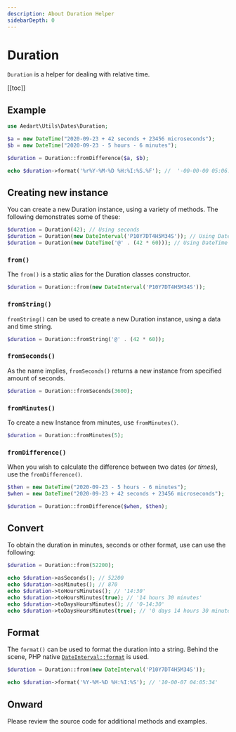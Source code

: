 ```yaml
---
description: About Duration Helper
sidebarDepth: 0
---
```


# Duration

`Duration` is a helper for dealing with relative time.

[[toc]]

## Example

```php
use Aedart\Utils\Dates\Duration;

$a = new DateTime("2020-09-23 + 42 seconds + 23456 microseconds");
$b = new DateTime("2020-09-23 - 5 hours - 6 minutes");

$duration = Duration::fromDifference($a, $b);

echo $duration->format('%r%Y-%M-%D %H:%I:%S.%F'); //  '-00-00-00 05:06:42.023456'
```

## Creating new instance

You can create a new Duration instance, using a variety of methods.
The following demonstrates some of these:

```php
$duration = Duration(42); // Using seconds
$duration = Duration(new DateInterval('P10Y7DT4H5M34S')); // Using DateInterval
$duration = Duration(new DateTime('@' . (42 * 60))); // Using DateTime
```

### `from()`

The `from()` is a static alias for the Duration classes constructor.

```php
$duration = Duration::from(new DateInterval('P10Y7DT4H5M34S'));
```

### `fromString()`

`fromString()` can be used to create a new Duration instance, using a data and time string.

```php
$duration = Duration::fromString('@' . (42 * 60));
``` 

### `fromSeconds()`

As the name implies, `fromSeconds()` returns a new instance from specified amount of seconds.

```php
$duration = Duration::fromSeconds(3600);
```

### `fromMinutes()`

To create a new Instance from minutes, use `fromMinutes()`.

```php
$duration = Duration::fromMinutes(5);
```

### `fromDifference()`

When you wish to calculate the difference between two dates (_or times_), use the `fromDifference()`.

```php
$then = new DateTime("2020-09-23 - 5 hours - 6 minutes");
$when = new DateTime("2020-09-23 + 42 seconds + 23456 microseconds");

$duration = Duration::fromDifference($when, $then);
```

## Convert

To obtain the duration in minutes, seconds or other format, use can use the following:

```php
$duration = Duration::from(52200);

echo $duration->asSeconds(); // 52200
echo $duration->asMinutes(); // 870
echo $duration->toHoursMinutes(); // '14:30'
echo $duration->toHoursMinutes(true); // '14 hours 30 minutes'
echo $duration->toDaysHoursMinutes(); // '0-14:30'
echo $duration->toDaysHoursMinutes(true); // '0 days 14 hours 30 minutes'
```

## Format

The `format()` can be used to format the duration into a string.
Behind the scene, PHP native [`DateInterval::format`](https://www.php.net/manual/en/dateinterval.format.php) is used.

```php
$duration = Duration::from(new DateInterval('P10Y7DT4H5M34S'));

echo $duration->format('%Y-%M-%D %H:%I:%S'); // '10-00-07 04:05:34'
```

## Onward

Please review the source code for additional methods and examples.




